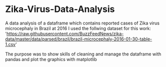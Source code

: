 # Zika-Virus-Data-Analysis
A data analysis of a dataframe which contains reported cases of Zika virus microcephaly in Brazil at 2016
I used the follwing dataset for this work: 'https://raw.githubusercontent.com/BuzzFeedNews/zika-data/master/data/parsed/brazil/brazil-microcephaly-2016-01-30-table-1.csv'

The purpose was to show skills of cleaning and manage the dataframe with pandas and plot the graphics with matplotlib
